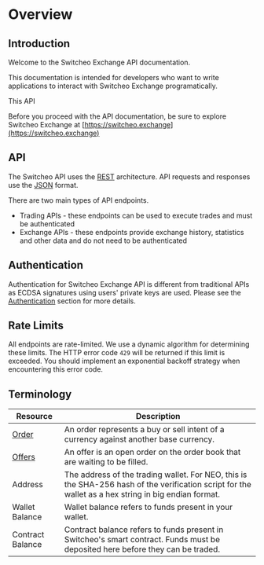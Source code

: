 # Overview

## Introduction

Welcome to the Switcheo Exchange API documentation.

This documentation is intended for developers who want to write applications to interact with Switcheo Exchange
programatically.

This API 

Before you proceed with the API documentation, be sure to explore Switcheo Exchange at [https://switcheo.exchange](https://switcheo.exchange)

## API

The Switcheo API uses the [REST](https://en.wikipedia.org/wiki/Representational_state_transfer) architecture.
API requests and responses use the [JSON](https://www.json.org/) format.

There are two main types of API endpoints.

- Trading APIs - these endpoints can be used to execute trades and must be authenticated
- Exchange APIs - these endpoints provide exchange history, statistics and other data and do not need to be authenticated

## Authentication

Authentication for Switcheo Exchange API is different from traditional APIs as ECDSA signatures using users' private keys
are used. Please see the [Authentication](#authentication) section for more details.

## Rate Limits

All endpoints are rate-limited. We use a dynamic algorithm for determining these limits. The HTTP error code `429` will
be returned if this limit is exceeded. You should implement an exponential backoff strategy when encountering this error code. 

## Terminology

Resource | Description
--------- | -----------
[Order](#orders) | An order represents a buy or sell intent of a currency against another base currency.
[Offers](#offers) | An offer is an open order on the order book that are waiting to be filled.
Address | The address of the trading wallet. For NEO, this is the SHA-256 hash of the verification script for the wallet as a hex string in big endian format.
Wallet Balance | Wallet balance refers to funds present in your wallet.
Contract Balance | Contract balance refers to funds present in Switcheo's smart contract. Funds must be deposited here before they can be traded.  
